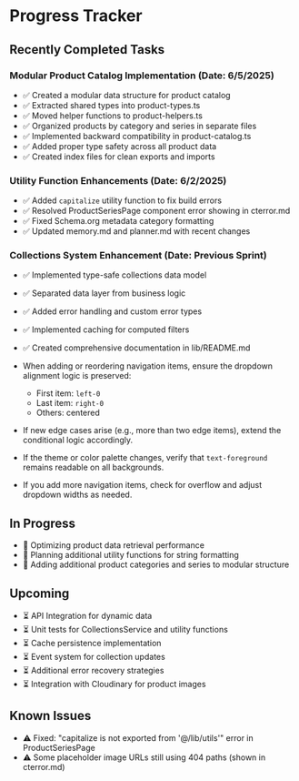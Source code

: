 # Progress Tracker

## Recently Completed Tasks

### Modular Product Catalog Implementation (Date: 6/5/2025)
- ✅ Created a modular data structure for product catalog
- ✅ Extracted shared types into product-types.ts
- ✅ Moved helper functions to product-helpers.ts
- ✅ Organized products by category and series in separate files
- ✅ Implemented backward compatibility in product-catalog.ts
- ✅ Added proper type safety across all product data
- ✅ Created index files for clean exports and imports

### Utility Function Enhancements (Date: 6/2/2025)
- ✅ Added `capitalize` utility function to fix build errors
- ✅ Resolved ProductSeriesPage component error showing in cterror.md
- ✅ Fixed Schema.org metadata category formatting
- ✅ Updated memory.md and planner.md with recent changes

### Collections System Enhancement (Date: Previous Sprint)
- ✅ Implemented type-safe collections data model
- ✅ Separated data layer from business logic
- ✅ Added error handling and custom error types
- ✅ Implemented caching for computed filters
- ✅ Created comprehensive documentation in lib/README.md
- When adding or reordering navigation items, ensure the dropdown alignment logic is preserved:

  - First item: `left-0`
  - Last item: `right-0`
  - Others: centered

- If new edge cases arise (e.g., more than two edge items), extend the conditional logic accordingly.

- If the theme or color palette changes, verify that `text-foreground` remains readable on all backgrounds.

- If you add more navigation items, check for overflow and adjust dropdown widths as needed.

## In Progress
- 🔄 Optimizing product data retrieval performance
- 🔄 Planning additional utility functions for string formatting
- 🔄 Adding additional product categories and series to modular structure

## Upcoming
- ⏳ API Integration for dynamic data
- ⏳ Unit tests for CollectionsService and utility functions
- ⏳ Cache persistence implementation
- ⏳ Event system for collection updates
- ⏳ Additional error recovery strategies
- ⏳ Integration with Cloudinary for product images

## Known Issues
- ⚠️ Fixed: "capitalize is not exported from '@/lib/utils'" error in ProductSeriesPage
- ⚠️ Some placeholder image URLs still using 404 paths (shown in cterror.md)
